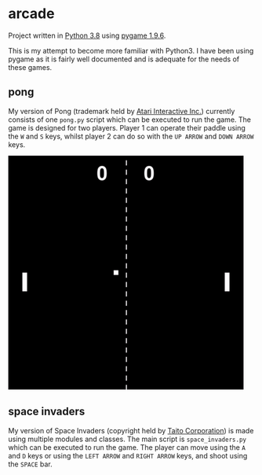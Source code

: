 # arcade

Project written in [Python 3.8](https://www.python.org/) using [pygame 1.9.6](https://www.pygame.org/).

This is my attempt to become more familiar with Python3. I have been using pygame as it is fairly well documented and is adequate for the needs of these games.

## pong

My version of Pong (trademark held by [Atari Interactive Inc.](https://www.atari.com/)) currently consists of one `pong.py` script which can be executed to run the game. The game is designed for two players. Player 1 can operate their paddle using the `W` and `S` keys, whilst player 2 can do so with the `UP ARROW` and `DOWN ARROW` keys.

![Visual demonstration of the pong code](/pong/pong_demo.gif)

## space invaders

My version of Space Invaders (copyright held by [Taito Corporation](http://www.taito.com/)) is made using multiple modules and classes. The main script is `space_invaders.py` which can be executed to run the game. The player can move using the `A` and `D` keys or using the `LEFT ARROW` and `RIGHT ARROW` keys, and shoot using the `SPACE` bar.
